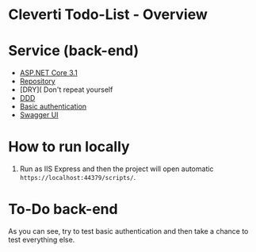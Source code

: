 

# Cleverti Todo-List - Overview

 
# Service (back-end)

- [ASP.NET Core 3.1](https://dotnet.microsoft.com/learn/dotnet/hello-world-tutorial/intro)
- [Repository](https://martinfowler.com/eaaCatalog/repository.html)
- [DRY]( Don't repeat yourself 
- [DDD]( https://martinfowler.com/tags/domain%20driven%20design.html) 
- [Basic authentication](https://docs.microsoft.com/en-us/aspnet/web-api/overview/security/basic-authentication) 
- [Swagger UI](https://github.com/swagger-api/swagger-ui)

# How to run locally
1. Run as IIS Express and then the project will open automatic `https://localhost:44379/scripts/`.

# To-Do back-end

As you can see, try to test basic authentication and then take a chance to test everything else.
 

 

